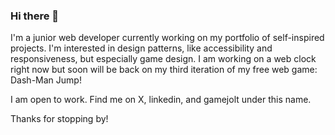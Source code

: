 ### Hi there 👋

I'm a junior web developer currently working on my portfolio of self-inspired projects. I'm interested in design patterns, like accessibility and responsiveness, but especially game design. I am working on a web clock right now but soon will be back on my third iteration of my free web game: Dash-Man Jump!

I am open to work. Find me on X, linkedin, and gamejolt under this name.

Thanks for stopping by!

<!--
**samuelfishback/samuelfishback** is a ✨ _special_ ✨ repository because its `README.md` (this file) appears on your GitHub profile.

Here are some ideas to get you started:

- 🔭 I’m currently working on ...
- 🌱 I’m currently learning ...
- 👯 I’m looking to collaborate on ...
- 🤔 I’m looking for help with ...
- 💬 Ask me about ...
- 📫 How to reach me: ...
- 😄 Pronouns: ...
- ⚡ Fun fact: ...
-->

